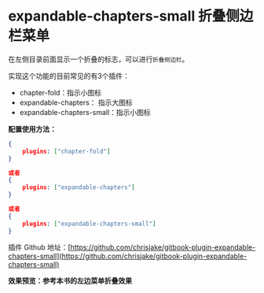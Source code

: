 # expandable-chapters-small 折叠侧边栏菜单



在左侧目录前面显示一个折叠的标志，可以进行`折叠侧边栏`。

实现这个功能的目前常见的有3个插件：

- chapter-fold：指示小图标
- expandable-chapters： 指示大图标
- expandable-chapters-small：指示小图标



**配置使用方法：**

```json
{
    plugins: ["chapter-fold"]
}

或者
{
    plugins: ["expandable-chapters"]
}

或者
{
    plugins: ["expandable-chapters-small"]
}
```

插件 Github 地址：[https://github.com/chrisjake/gitbook-plugin-expandable-chapters-small](https://github.com/chrisjake/gitbook-plugin-expandable-chapters-small)



**效果预览：参考本书的左边菜单折叠效果**













<!-- ex_nonav -->
<!-- ex_nolevel -->
